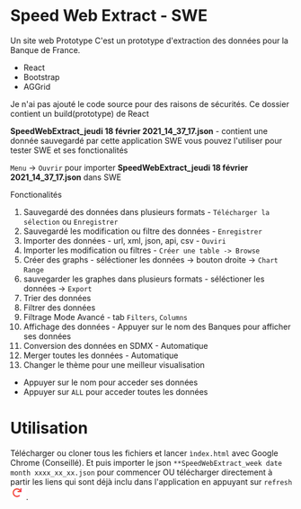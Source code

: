 # Speed Web Extract - SWE
Un site web Prototype
C'est un prototype d'extraction des données pour la Banque de France.

  * React
  * Bootstrap
  * AGGrid

Je n'ai pas ajouté le code source pour des raisons de sécurités.
Ce dossier contient un build(prototype) de React

**SpeedWebExtract_jeudi 18 février 2021_14_37_17.json** - contient une donnée sauvegardé par cette application SWE
vous pouvez l'utiliser pour tester SWE et ses fonctionalités

``Menu`` -> ``Ouvrir`` pour importer **SpeedWebExtract_jeudi 18 février 2021_14_37_17.json** dans SWE

Fonctionalités
1. Sauvegardé des données dans plusieurs formats - ``Télécharger la sélection`` ou ``Enregistrer``
2. Sauvegardé les modification ou filtre des données - ``Enregistrer``
3. Importer des données - url, xml, json, api, csv - ``Ouviri``
4. Importer les modification ou filtres - ``Créer une table -> Browse``
5. Créer des graphs - séléctioner les données -> bouton droite -> ``Chart Range`` 
6. sauvegarder les graphes dans plusieurs formats - séléctioner les données -> ``Export``
7. Trier des données 
8. Filtrer des données
9. Filtrage Mode Avancé - tab ``Filters``, ``Columns``
10. Affichage des données - Appuyer sur le nom des Banques pour afficher ses données
11. Conversion des données en SDMX - Automatique
12. Merger toutes les données - Automatique
13. Changer le thème pour une meilleur visualisation

* Appuyer sur le nom pour acceder ses données 
* Appuyer sur ``ALL`` pour acceder toutes les données

# Utilisation
Télécharger ou cloner tous les fichiers et lancer ``ìndex.html`` avec Google Chrome (Conseillé).
Et puis importer le json ``**SpeedWebExtract_week date month xxxx_xx_xx.json`` pour commencer OU télécharger directement à partir les liens qui sont déjà inclu dans l'application en appuyant sur ``refresh`` <img src="./refresh.png" alt="refresh" />. 
